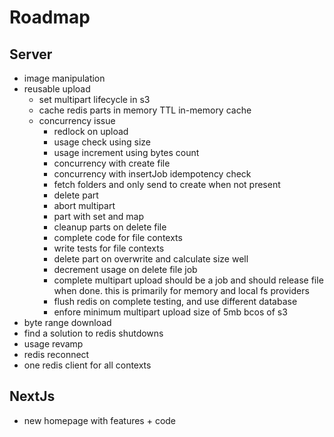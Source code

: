 # Roadmap

## Server

- image manipulation
- reusable upload
  - set multipart lifecycle in s3
  - cache redis parts in memory TTL in-memory cache
  - concurrency issue
    - redlock on upload
    - usage check using size
    - usage increment using bytes count
    - concurrency with create file
    - concurrency with insertJob idempotency check
    - fetch folders and only send to create when not present
    - delete part
    - abort multipart
    - part with set and map
    - cleanup parts on delete file
    - complete code for file contexts
    - write tests for file contexts
    - delete part on overwrite and calculate size well
    - decrement usage on delete file job
    - complete multipart upload should be a job and should release file when done. this is primarily for memory and local fs providers
    - flush redis on complete testing, and use different database
    - enfore minimum multipart upload size of 5mb bcos of s3
- byte range download
- find a solution to redis shutdowns
- usage revamp
- redis reconnect
- one redis client for all contexts

## NextJs

- new homepage with features + code
